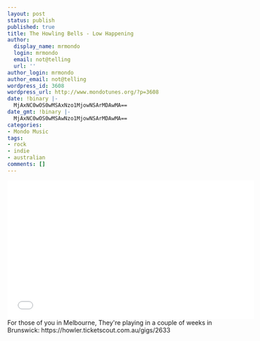 ```yaml
---
layout: post
status: publish
published: true
title: The Howling Bells - Low Happening
author:
  display_name: mrmondo
  login: mrmondo
  email: not@telling
  url: ''
author_login: mrmondo
author_email: not@telling
wordpress_id: 3608
wordpress_url: http://www.mondotunes.org/?p=3608
date: !binary |-
  MjAxNC0wOS0wMSAxNzo1MjowNSArMDAwMA==
date_gmt: !binary |-
  MjAxNC0wOS0wMSAwNzo1MjowNSArMDAwMA==
categories:
- Mondo Music
tags:
- rock
- indie
- australian
comments: []
---
```

<iframe width="560" height="315" src="//www.youtube.com/embed/ttB6g5W5uXQ" frameborder="0"> </iframe>
For those of you in Melbourne, They're playing in a couple of weeks in Brunswick: https://howler.ticketscout.com.au/gigs/2633
